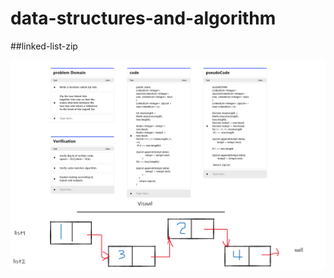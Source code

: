 # data-structures-and-algorithm

##linked-list-zip

![linked-list-zip](https://github.com/Amara002/data-structures-and-algorithm/blob/master/codeChallenge08final.png)
